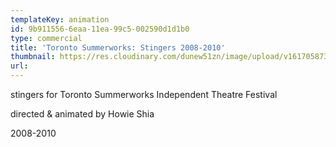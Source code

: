 ```yaml
---
templateKey: animation
id: 9b911556-6eaa-11ea-99c5-002590d1d1b0
type: commercial
title: 'Toronto Summerworks: Stingers 2008-2010'
thumbnail: https://res.cloudinary.com/dunew51zn/image/upload/v1617058733/animation/vid_T_summerworks_tnnwjk.jpg
url: 
---
```

stingers for Toronto Summerworks Independent Theatre Festival

directed & animated by Howie Shia

2008-2010